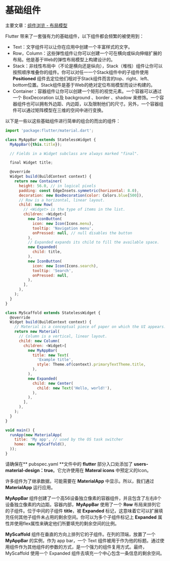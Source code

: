 # 基础组件

主要文章：[组件浏览 - 布局模型](https://flutter.io/widgets/layout)

Flutter 带来了一套强有力的基础组件，以下组件都会频繁的被使用到：

* Text：文字组件可以让你在应用中创建一个丰富样式的文字。
* Row，Column：这些弹性组件让你可以创建一个可在横向或纵向伸缩扩展的布局。他是基于Web的弹性布局模型上构建设计的。
* Stack：非线性布局中（不论是横向还是纵向），Stack（堆栈）组件让你可以按照顺序堆叠你的组件。你可以对任一一个Stack组件中的子组件使用 **Positioned** 组件去定位他们相对于Stack组件而言的top、right、left、bottom位置。Stack组件是基于Web的绝对定位布局模型而设计构建的。
* Container：容器组件让你可以创建一个矩形的视觉元素。一个容器可以通过一个 BoxDecoration 以及 background 、border 、shadow 来修饰。一个容器组件也可以拥有外边距、内边距，以及限制他们的尺寸。另外，一个容器组件可以通过矩阵模型在三维的空间中进行变换。

以下是一些以这些基础组件进行简单的组合的而出的组件：

```js
import 'package:flutter/material.dart';

class MyAppBar extends StatelessWidget {
  MyAppBar({this.title});

  // Fields in a Widget subclass are always marked "final".

  final Widget title;

  @override
  Widget build(BuildContext context) {
    return new Container(
      height: 56.0, // in logical pixels
      padding: const EdgeInsets.symmetric(horizontal: 8.0),
      decoration: new BoxDecoration(color: Colors.blue[500]),
      // Row is a horizontal, linear layout.
      child: new Row(
        // <Widget> is the type of items in the list.
        children: <Widget>[
          new IconButton(
            icon: new Icon(Icons.menu),
            tooltip: 'Navigation menu',
            onPressed: null, // null disables the button
          ),
          // Expanded expands its child to fill the available space.
          new Expanded(
            child: title,
          ),
          new IconButton(
            icon: new Icon(Icons.search),
            tooltip: 'Search',
            onPressed: null,
          ),
        ],
      ),
    );
  }
}

class MyScaffold extends StatelessWidget {
  @override
  Widget build(BuildContext context) {
    // Material is a conceptual piece of paper on which the UI appears.
    return new Material(
      // Column is a vertical, linear layout.
      child: new Column(
        children: <Widget>[
          new MyAppBar(
            title: new Text(
              'Example title',
              style: Theme.of(context).primaryTextTheme.title,
            ),
          ),
          new Expanded(
            child: new Center(
              child: new Text('Hello, world!'),
            ),
          ),
        ],
      ),
    );
  }
}

void main() {
  runApp(new MaterialApp(
    title: 'My app', // used by the OS task switcher
    home: new MyScaffold(),
  ));
}
```

请确保在** pubspec.yaml **文件中的 **flutter** 部分入口处添加了 **users-material-design：true**。它允许使用在 **Materal icons** 中预定义的Icon。

许多组件为了继承数据，可能需要在 **MaterialApp** 中显示。所以，我们通过 **MaterialApp** 运行应用。

**MyAppBar** 组件创建了一个高56设备独立像素的容器组件，并且包含了左右8个设备独立像素的内边距。容器内部，**MyAppBar** 使用了一个 **Row** 布局来排列它的子组件。位于中间的子组件 **title**，被 **Expanded** 标记，这意味着它可以扩展填充任何其他子组件未占用的剩余空间。你可以为多个子组件标记上 **Expanded** 属性并使用flex属性来确定他们所要填充的剩余空间的比例。

**MyScaffold** 组件在垂直的方向上排列它的子组件。在列的顶端，放置了一个 **MyAppBar** 的实例，作为 app bar，一个 Text 组件被用于作为他的标题。通过使用组件作为其他组件的参数的方式，是一个强力的组件复用方式。最终，MyScaffold 使用一个 Expanded 组件去填充一个中心包含一条信息的剩余空间。

